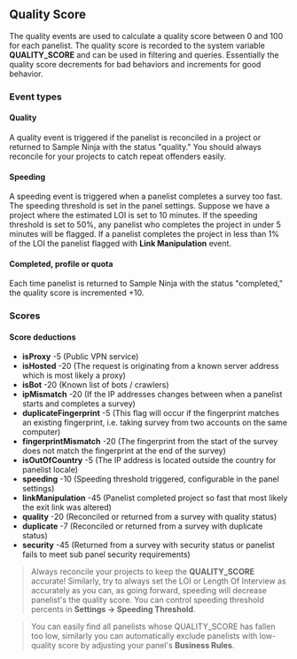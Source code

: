 ## Quality Score 

The quality events are used to calculate a quality score between 0 and 100 for each panelist. The quality score is recorded to the system variable **QUALITY_SCORE** and can be used in filtering and queries. Essentially the quality score decrements for bad behaviors and increments for good behavior.

### Event types

#### Quality
A quality event is triggered if the panelist is reconciled in a project or returned to Sample Ninja with the status "quality." You should always reconcile for your projects to catch repeat offenders easily.

#### Speeding
A speeding event is triggered when a panelist completes a survey too fast. The speeding threshold is set in the panel settings. Suppose we have a project where the estimated LOI is set to 10 minutes. If the speeding threshold is set to 50%, any panelist who completes the project in under 5 minutes will be flagged. If a panelist completes the project in less than 1% of the LOI the panelist flagged with **Link Manipulation** event.

#### Completed, profile or quota
Each time panelist is returned to Sample Ninja with the status "completed," the quality score is incremented +10.

### Scores

#### Score deductions
- **isProxy** -5 (Public VPN service)
- **isHosted** -20 (The request is originating from a known server address which is most likely a proxy) 
- **isBot** -20 (Known list of bots / crawlers)
- **ipMismatch** -20 (If the IP addresses changes between when a panelist starts and completes a survey)
- **duplicateFingerprint** -5 (This flag will occur if the fingerprint matches an existing fingerprint, i.e. taking survey from two accounts on the same computer)
- **fingerprintMismatch** -20 (The fingerprint from the start of the survey does not match the fingerprint at the end of the survey)
- **isOutOfCountry** -5 (The IP address is located outside the country for panelist locale)
- **speeding** -10 (Speeding threshold triggered, configurable in the panel settings)
- **linkManipulation** -45 (Panelist completed project so fast that most likely the exit link was altered)
- **quality** -20 (Reconciled or returned from a survey with quality status)
- **duplicate** -7 (Reconciled or returned from a survey with duplicate status)
- **security** -45 (Returned from a survey with security status or panelist fails to meet sub panel security requirements)

> Always reconcile your projects to keep the **QUALITY_SCORE** accurate! Similarly, try to always set the LOI or Length Of Interview as accurately as you can, as going forward, speeding will decrease panelist's the quality score. You can control speeding threshold percents in **Settings -> Speeding Threshold**.

> You can easily find all panelists whose QUALITY_SCORE has fallen too low, similarly you can automatically exclude panelists with low-quality score by adjusting your panel's **Business Rules**.
